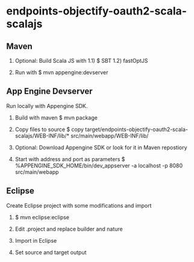 # endpoints-objectify-oauth2-scala-scalajs

Maven
-----

1) Optional: Build Scala JS with 1.1) $ SBT 1.2) fastOptJS

2) Run with $ mvn appengine:devserver

App Engine Devserver
--------------------

Run locally with Appengine SDK.

1) Build with maven $ mvn package

2) Copy files to source $ copy target/endpoints-objectify-oauth2-scala-scalajs/WEB-INF/lib/* src/main/webapp/WEB-INF/lib/

3) Optional: Download Appengine SDK or look for it in Maven repostiory

3) Start with address and port as parameters $ %APPENGINE_SDK_HOME/bin/dev_appserver -a localhost -p 8080 src/main/webapp

Eclipse
-------

Create Eclipse project with some modifications and import

1) $ mvn eclipse:eclipse

2) Edit .project and replace builder and nature

3) Import in Eclipse

4) Set source and target output
